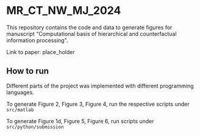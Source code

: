 # MR_CT_NW_MJ_2024

This repository contains the code and data to generate figures for manuscript "Computational basis of hierarchical and counterfactual information processing".

Link to paper: place_holder

## How to run
Different parts of the project was implemented with different programming languages.

To generate Figure 2, Figure 3, Figure 4, run the respective scripts under <code> src/matlab </code>

To generate Figure 1d, Figure 5, Figure 6, run scripts under <code> src/python/submission </code>